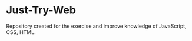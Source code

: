 # Just-Try-Web
 Repository created for the exercise and improve knowledge of JavaScript, CSS, HTML.
